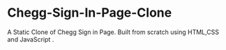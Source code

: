# Chegg-Sign-In-Page-Clone
A Static Clone of Chegg Sign in Page.
Built from scratch using HTML,CSS and JavaScript . 

